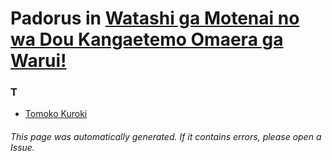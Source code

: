 # Padorus in [Watashi ga Motenai no wa Dou Kangaetemo Omaera ga Warui!](https://myanimelist.net/manga/28533/Watashi_ga_Motenai_no_wa_Dou_Kangaetemo_Omaera_ga_Warui)

### T
* [Tomoko Kuroki](https://github.com/shadow578/Project-Padoru/blob/master/table-of-contents/characters/TomokoKuroki.md)

###### This page was automatically generated. If it contains errors, please open a Issue.
